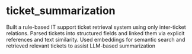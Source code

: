 # ticket_summarization
Built a rule-based IT support ticket retrieval system using only inter-ticket relations. Parsed tickets into structured fields and linked them via explicit references and text similarity. Used embeddings for semantic search and retrieved relevant tickets to assist LLM-based summarization
